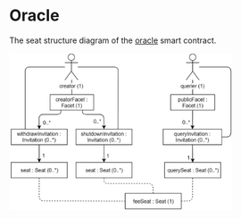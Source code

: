 # Oracle
The seat structure diagram of the [oracle](https://docs.agoric.com/guides/zoe/contracts/oracle.html) smart contract.

<img src="https://raw.githubusercontent.com/IlyasMercan/AgoricPatterns/main/docs/seatStructureDiagrams/images/oracle.PNG" width="400">